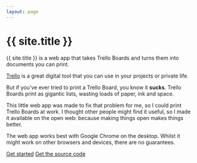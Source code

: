```yaml
---
layout: page
---
```


# {{ site.title }}

<p class="lead">{{ site.title }} is a web app that takes Trello Boards and turns them into documents you can print.</p>

[Trello](//trello.com "Visit Trello") is a great digital tool that you can use in your projects or private life. 

But if you've ever tried to print a Trello Board, you know it **sucks**. Trello Boards print as gigantic lists, wasting loads of paper, ink and space.

This little web app was made to fix that problem for me, so I could print Trello Boards at work. I thought other people might find it useful, so I made it available on the open web: because making things open makes things better.

The web app works best with Google Chrome on the desktop. Whilst it might work on other browsers and devices, there are no guarantees.

<p><a href="{{ '/app/'  | prepend: site.baseurl | prepend: site.url }}" class="btn btn-primary" title="Start creating a dashboard">Get started</a> <a href="{{ site.github-repo }}" class="btn btn-primary" title="Get the source code for this app from Github">Get the source code</a></p>